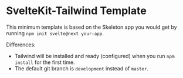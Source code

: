 # SvelteKit-Tailwind Template

This minimum template is based on the Skeleton app you would get by running `npm init svelte@next your-app`.

Differences:
- Tailwind will be installed and ready (configured) when you run `npm install` for the first time.
- The default git branch is `development` instead of `master`.